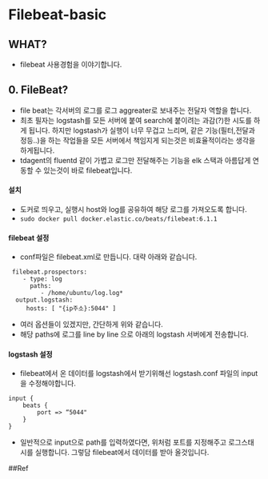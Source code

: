 # Filebeat-basic

## WHAT?
+ filebeat 사용경험을 이야기합니다.

## 0. FileBeat?
+ file beat는 각서버의 로그를 로그 aggreater로  보내주는 전달자 역할을 합니다. 
+ 최초 필자는 logstash를 모든 서버에 붙여 search에 붙이려는 과감(?)한 시도를 하게 됩니다. 하지만 logstash가 실행이 너무 무겁고 느리며, 같은 기능(필터,전달과정등..)을 하는 작업들을 모든 서버에서 책임지게 되는것은 비효율적이라는 생각을 하게됩니다.
+ tdagent의 fluentd 같이 가볍고 로그만 전달해주는 기능을 elk 스택과 아름답게 연동할 수 있는것이 바로 filebeat입니다.

#### 설치
+ 도커로 띄우고, 실행시 host와 log를 공유하여 해당 로그를 가져오도록 합니다. 
+ `sudo docker pull docker.elastic.co/beats/filebeat:6.1.1`

#### filebeat 설정
+ conf파일은 filebeat.xml로 만듭니다. 대략 아래와 같습니다.

```
 filebeat.prospectors:
    - type: log
      paths:
         - /home/ubuntu/log.log*
  output.logstash:
     hosts: [ "{ip주소}:5044" ]
```
+ 여러 옵션들이 있겠지만, 간단하게 위와 같습니다. 
+ 해당 paths에 로그를 line by line 으로 아래의 logstash 서버에게 전송합니다. 


#### logstash 설정
+ filebeat에서 온 데이터를 logstash에서 받기위해선 logstash.conf 파일의 input을 수정해야합니다.

```
input {
    beats {
        port => “5044"
    }
}
```

+  일반적으로 input으로 path를 입력하였다면, 위처럼 포트를 지정해주고 로그스태시를 실행합니다. 그렇담 filebeat에서 데이터를 받아 올것입니다.


##Ref
